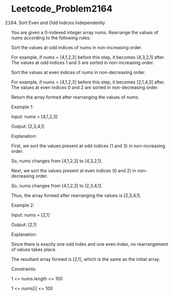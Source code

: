 # Leetcode_Problem2164




2164. Sort Even and Odd Indices Independently



You are given a 0-indexed integer array nums. Rearrange the values of nums according to the following rules:




Sort the values at odd indices of nums in non-increasing order.




For example, if nums = [4,1,2,3] before this step, it becomes [4,3,2,1] after. The values at odd indices 1 and 3 are sorted in non-increasing order.




Sort the values at even indices of nums in non-decreasing order.




For example, if nums = [4,1,2,3] before this step, it becomes [2,1,4,3] after. The values at even indices 0 and 2 are sorted in non-decreasing order.



Return the array formed after rearranging the values of nums.

 


Example 1:



Input: nums = [4,1,2,3]




Output: [2,3,4,1]




Explanation: 




First, we sort the values present at odd indices (1 and 3) in non-increasing order.




So, nums changes from [4,1,2,3] to [4,3,2,1].




Next, we sort the values present at even indices (0 and 2) in non-decreasing order.




So, nums changes from [4,1,2,3] to [2,3,4,1].




Thus, the array formed after rearranging the values is [2,3,4,1].




Example 2:




Input: nums = [2,1]





Output: [2,1]




Explanation: 





Since there is exactly one odd index and one even index, no rearrangement of values takes place.





The resultant array formed is [2,1], which is the same as the initial array. 
 



Constraints:



1 <= nums.length <= 100



1 <= nums[i] <= 100
